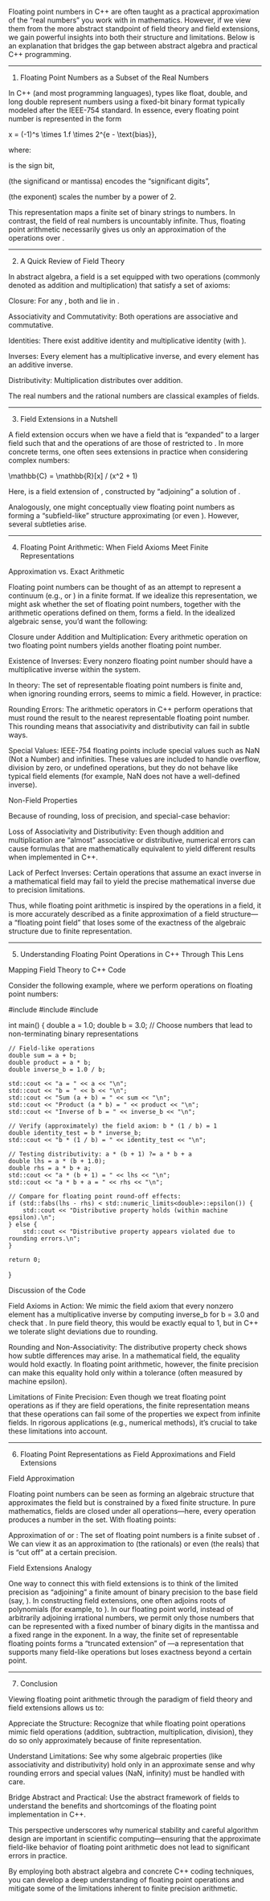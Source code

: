 Floating point numbers in C++ are often taught as a practical approximation of the “real numbers” you work with in mathematics. However, if we view them from the more abstract standpoint of field theory and field extensions, we gain powerful insights into both their structure and limitations. Below is an explanation that bridges the gap between abstract algebra and practical C++ programming.


---

1. Floating Point Numbers as a Subset of the Real Numbers

In C++ (and most programming languages), types like float, double, and long double represent numbers using a fixed-bit binary format typically modeled after the IEEE-754 standard. In essence, every floating point number is represented in the form

x = (-1)^s \times 1.f \times 2^{e - \text{bias}},

where:

 is the sign bit,

 (the significand or mantissa) encodes the “significant digits”,

 (the exponent) scales the number by a power of 2.


This representation maps a finite set of binary strings to numbers. In contrast, the field of real numbers  is uncountably infinite. Thus, floating point arithmetic necessarily gives us only an approximation of the operations over .


---

2. A Quick Review of Field Theory

In abstract algebra, a field  is a set equipped with two operations (commonly denoted as addition and multiplication) that satisfy a set of axioms:

Closure: For any , both  and  lie in .

Associativity and Commutativity: Both operations are associative and commutative.

Identities: There exist additive identity  and multiplicative identity  (with ).

Inverses: Every element  has a multiplicative inverse, and every element has an additive inverse.

Distributivity: Multiplication distributes over addition.


The real numbers  and the rational numbers  are classical examples of fields.


---

3. Field Extensions in a Nutshell

A field extension occurs when we have a field  that is “expanded” to a larger field  such that  and the operations of  are those of  restricted to . In more concrete terms, one often sees extensions in practice when considering complex numbers:

\mathbb{C} = \mathbb{R}[x] / (x^2 + 1)

Here,  is a field extension of , constructed by “adjoining” a solution of .

Analogously, one might conceptually view floating point numbers as forming a “subfield-like” structure approximating  (or even ). However, several subtleties arise.


---

4. Floating Point Arithmetic: When Field Axioms Meet Finite Representations

Approximation vs. Exact Arithmetic

Floating point numbers can be thought of as an attempt to represent a continuum (e.g.,  or ) in a finite format. If we idealize this representation, we might ask whether the set of floating point numbers, together with the arithmetic operations defined on them, forms a field. In the idealized algebraic sense, you’d want the following:

Closure under Addition and Multiplication: Every arithmetic operation on two floating point numbers yields another floating point number.

Existence of Inverses: Every nonzero floating point number should have a multiplicative inverse within the system.


In theory: The set of representable floating point numbers is finite and, when ignoring rounding errors, seems to mimic a field. However, in practice:

Rounding Errors: The arithmetic operators in C++ perform operations that must round the result to the nearest representable floating point number. This rounding means that associativity and distributivity can fail in subtle ways.

Special Values: IEEE-754 floating points include special values such as NaN (Not a Number) and infinities. These values are included to handle overflow, division by zero, or undefined operations, but they do not behave like typical field elements (for example, NaN does not have a well-defined inverse).


Non-Field Properties

Because of rounding, loss of precision, and special-case behavior:

Loss of Associativity and Distributivity: Even though addition and multiplication are “almost” associative or distributive, numerical errors can cause formulas that are mathematically equivalent to yield different results when implemented in C++.

Lack of Perfect Inverses: Certain operations that assume an exact inverse in a mathematical field may fail to yield the precise mathematical inverse due to precision limitations.


Thus, while floating point arithmetic is inspired by the operations in a field, it is more accurately described as a finite approximation of a field structure—a “floating point field” that loses some of the exactness of the algebraic structure due to finite representation.


---

5. Understanding Floating Point Operations in C++ Through This Lens

Mapping Field Theory to C++ Code

Consider the following example, where we perform operations on floating point numbers:

#include <iostream>
#include <cmath>
#include <limits>

int main() {
    double a = 1.0;
    double b = 3.0;  // Choose numbers that lead to non-terminating binary representations

    // Field-like operations
    double sum = a + b;
    double product = a * b;
    double inverse_b = 1.0 / b;

    std::cout << "a = " << a << "\n";
    std::cout << "b = " << b << "\n";
    std::cout << "Sum (a + b) = " << sum << "\n";
    std::cout << "Product (a * b) = " << product << "\n";
    std::cout << "Inverse of b = " << inverse_b << "\n";

    // Verify (approximately) the field axiom: b * (1 / b) = 1
    double identity_test = b * inverse_b;
    std::cout << "b * (1 / b) = " << identity_test << "\n";

    // Testing distributivity: a * (b + 1) ?= a * b + a
    double lhs = a * (b + 1.0);
    double rhs = a * b + a;
    std::cout << "a * (b + 1) = " << lhs << "\n";
    std::cout << "a * b + a = " << rhs << "\n";
    
    // Compare for floating point round-off effects:
    if (std::fabs(lhs - rhs) < std::numeric_limits<double>::epsilon()) {
        std::cout << "Distributive property holds (within machine epsilon).\n";
    } else {
        std::cout << "Distributive property appears violated due to rounding errors.\n";
    }
    
    return 0;
}

Discussion of the Code

Field Axioms in Action:
We mimic the field axiom that every nonzero element has a multiplicative inverse by computing inverse_b for b = 3.0 and check that . In pure field theory, this would be exactly equal to 1, but in C++ we tolerate slight deviations due to rounding.

Rounding and Non-Associativity:
The distributive property check shows how subtle differences may arise. In a mathematical field, the equality  would hold exactly. In floating point arithmetic, however, the finite precision can make this equality hold only within a tolerance (often measured by machine epsilon).

Limitations of Finite Precision:
Even though we treat floating point operations as if they are field operations, the finite representation means that these operations can fail some of the properties we expect from infinite fields. In rigorous applications (e.g., numerical methods), it’s crucial to take these limitations into account.



---

6. Floating Point Representations as Field Approximations and Field Extensions

Field Approximation

Floating point numbers can be seen as forming an algebraic structure that approximates the field  but is constrained by a fixed finite structure. In pure mathematics, fields are closed under all operations—here, every operation produces a number in the set. With floating points:

Approximation of  or :
The set of floating point numbers is a finite subset of . We can view it as an approximation to  (the rationals) or even  (the reals) that is “cut off” at a certain precision.


Field Extensions Analogy

One way to connect this with field extensions is to think of the limited precision as “adjoining” a finite amount of binary precision to the base field (say, ). In constructing field extensions, one often adjoins roots of polynomials (for example,  to ). In our floating point world, instead of arbitrarily adjoining irrational numbers, we permit only those numbers that can be represented with a fixed number of binary digits in the mantissa and a fixed range in the exponent. In a way, the finite set of representable floating points forms a “truncated extension” of —a representation that supports many field-like operations but loses exactness beyond a certain point.


---

7. Conclusion

Viewing floating point arithmetic through the paradigm of field theory and field extensions allows us to:

Appreciate the Structure: Recognize that while floating point operations mimic field operations (addition, subtraction, multiplication, division), they do so only approximately because of finite representation.

Understand Limitations: See why some algebraic properties (like associativity and distributivity) hold only in an approximate sense and why rounding errors and special values (NaN, infinity) must be handled with care.

Bridge Abstract and Practical: Use the abstract framework of fields to understand the benefits and shortcomings of the floating point implementation in C++.


This perspective underscores why numerical stability and careful algorithm design are important in scientific computing—ensuring that the approximate field-like behavior of floating point arithmetic does not lead to significant errors in practice.

By employing both abstract algebra and concrete C++ coding techniques, you can develop a deep understanding of floating point operations and mitigate some of the limitations inherent to finite precision arithmetic.


